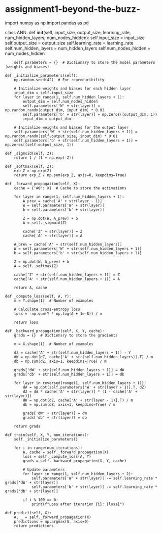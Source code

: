 # assignment1-beyond-the-buzz-
import numpy as np
import pandas as pd

class ANN:
    def __init__(self, input_size, output_size, learning_rate, num_hidden_layers, num_nodes_hidden):
        self.input_size = input_size
        self.output_size = output_size
        self.learning_rate = learning_rate
        self.num_hidden_layers = num_hidden_layers
        self.num_nodes_hidden = num_nodes_hidden
        
        self.parameters = {}  # Dictionary to store the model parameters (weights and biases)
        
    def _initialize_parameters(self):
        np.random.seed(42)  # For reproducibility
        
        # Initialize weights and biases for each hidden layer
        input_dim = self.input_size
        for layer in range(1, self.num_hidden_layers + 1):
            output_dim = self.num_nodes_hidden
            self.parameters['W' + str(layer)] = np.random.randn(output_dim, input_dim) * 0.01
            self.parameters['b' + str(layer)] = np.zeros((output_dim, 1))
            input_dim = output_dim
        
        # Initialize weights and biases for the output layer
        self.parameters['W' + str(self.num_hidden_layers + 1)] = np.random.randn(self.output_size, input_dim) * 0.01
        self.parameters['b' + str(self.num_hidden_layers + 1)] = np.zeros((self.output_size, 1))
        
    def _sigmoid(self, Z):
        return 1 / (1 + np.exp(-Z))
    
    def _softmax(self, Z):
        exp_Z = np.exp(Z)
        return exp_Z / np.sum(exp_Z, axis=0, keepdims=True)
    
    def _forward_propagation(self, X):
        cache = {'A0': X}  # Cache to store the activations
        
        for layer in range(1, self.num_hidden_layers + 1):
            A_prev = cache['A' + str(layer - 1)]
            W = self.parameters['W' + str(layer)]
            b = self.parameters['b' + str(layer)]
            
            Z = np.dot(W, A_prev) + b
            A = self._sigmoid(Z)
            
            cache['Z' + str(layer)] = Z
            cache['A' + str(layer)] = A
        
        A_prev = cache['A' + str(self.num_hidden_layers)]
        W = self.parameters['W' + str(self.num_hidden_layers + 1)]
        b = self.parameters['b' + str(self.num_hidden_layers + 1)]
        
        Z = np.dot(W, A_prev) + b
        A = self._softmax(Z)
        
        cache['Z' + str(self.num_hidden_layers + 1)] = Z
        cache['A' + str(self.num_hidden_layers + 1)] = A
        
        return A, cache
    
    def _compute_loss(self, A, Y):
        m = Y.shape[1]  # Number of examples
        
        # Calculate cross-entropy loss
        loss = -np.sum(Y * np.log(A + 1e-8)) / m
        
        return loss
    
    def _backward_propagation(self, X, Y, cache):
        grads = {}  # Dictionary to store the gradients
        
        m = X.shape[1]  # Number of examples
        
        dZ = cache['A' + str(self.num_hidden_layers + 1)] - Y
        dW = np.dot(dZ, cache['A' + str(self.num_hidden_layers)].T) / m
        db = np.sum(dZ, axis=1, keepdims=True) / m
        
        grads['dW' + str(self.num_hidden_layers + 1)] = dW
        grads['db' + str(self.num_hidden_layers + 1)] = db
        
        for layer in reversed(range(1, self.num_hidden_layers + 1)):
            dA = np.dot(self.parameters['W' + str(layer + 1)].T, dZ)
            dZ = dA * cache['A' + str(layer)] * (1 - cache['A' + str(layer)])
            dW = np.dot(dZ, cache['A' + str(layer - 1)].T) / m
            db = np.sum(dZ, axis=1, keepdims=True) / m
            
            grads['dW' + str(layer)] = dW
            grads['db' + str(layer)] = db
        
        return grads
    
    def train(self, X, Y, num_iterations):
        self._initialize_parameters()
        
        for i in range(num_iterations):
            A, cache = self._forward_propagation(X)
            loss = self._compute_loss(A, Y)
            grads = self._backward_propagation(X, Y, cache)
            
            # Update parameters
            for layer in range(1, self.num_hidden_layers + 2):
                self.parameters['W' + str(layer)] -= self.learning_rate * grads['dW' + str(layer)]
                self.parameters['b' + str(layer)] -= self.learning_rate * grads['db' + str(layer)]
            
            if i % 100 == 0:
                print(f"Loss after iteration {i}: {loss}")
    
    def predict(self, X):
        A, _ = self._forward_propagation(X)
        predictions = np.argmax(A, axis=0)
        return predictions
